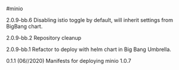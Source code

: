 #minio

2.0.9-bb.6
Disabling istio toggle by default, will inherit settings from BigBang chart.

2.0.9-bb.2
Repository cleanup

2.0.9-bb.1
Refactor to deploy with helm chart in Big Bang Umbrella.

0.1.1 (06//2020)
Manifests for deploying minio 1.0.7

